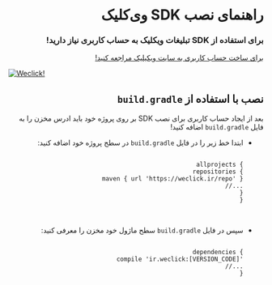 <div dir="rtl">

<h1>راهنمای نصب SDK وی‌کلیک</h1>

<h3>
برای استفاده از
SDK
تبلیغات ویکلیک به حساب کاربری نیاز دارید!
</h3>

<a href="http://weclick.ir">
برای ساخت حساب کاربری به سایت ویکیلیک مراجعه کنید!
</a>

<div dir="ltr">

[![Weclick!](https://weclick.ir/images/logo.png)](https://weclick.ir)

</div>

<h2>
نصب با استفاده از 
<code>build.gradle</code>
</h2>


<p>
بعد از ایجاد حساب کاربری برای نصب 
SDK 
بر روی پروژه خود باید ادرس مخزن را به فایل 
<code>build.gradle</code>
اضافه کنید!
</p>
 <ul dir="rtl">
 <li>
 <div dir="rtl">
 <p dir="rtl">
 ابتدا خط زیر را در فایل 
 <code>build.gradle</code>
 در سطح پروژه خود اضافه کنید:
 </p>
 
<pre dir="ltr">
<code>
allprojects {
    repositories {
        maven { url 'https://weclick.ir/repo' }
        //...
    }
 }
 </code>
 </pre>
 </div>
 </li>
 <li>
 <p dir="rtl">
 سپس در فایل 
 <code>build.gradle</code>
 سطح ماژول خود مخزن را معرفی کنید:
 </p>
 
<pre dir="ltr">
<code>
dependencies {
    compile 'ir.weclick:[VERSION_CODE]'
    //...
}
</code>
</pre>
</li>
</ul>
 
</div>
